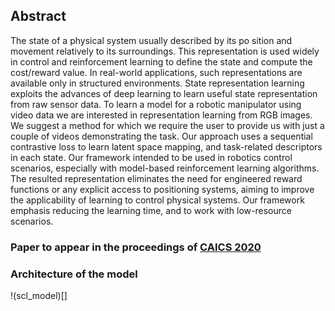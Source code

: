 ## Abstract
The state of a physical system usually described by its po sition and movement relatively to its surroundings. This representation
is used widely in control and reinforcement learning to define the state and compute the cost/reward value. In real-world applications, such representations are available only in structured environments. State representation learning exploits the advances of deep learning to learn useful state representation from raw sensor data. To learn a model for a robotic manipulator using video data we are interested in representation learning from RGB images. We suggest a method for which we require the user to provide us with just a couple of videos demonstrating the task. Our approach uses a sequential contrastive loss to learn latent space mapping, and task-related descriptors in each state. Our framework intended to be used in robotics control scenarios, especially with model-based reinforcement learning algorithms. The resulted representation eliminates the need for engineered reward functions or any explicit access to positioning systems, aiming to improve the applicability of learning to control physical systems. Our framework emphasis reducing the learning time, and to work with low-resource scenarios.

### Paper to appear in the proceedings of [CAICS 2020](http://caics.ru)

### Architecture of the model
!(scl_model)[]
